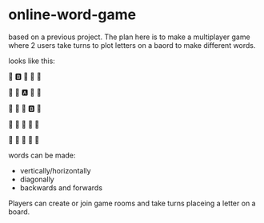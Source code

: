 ﻿# online-word-game

based on a previous project. The plan here is to make a multiplayer game where 2 users take turns to plot letters on a baord to make different words.

looks like this:

🔲  🅱️  🔲  🔲  🔲

🔲  🔲  🅰️  🔲  🔲

🔲  🔲  🔲  🅱️  🔲

🔲  🔲  🔲  🔲  🔲  

🔲  🔲  🔲  🔲  🔲

words can be made:
- vertically/horizontally
- diagonally
- backwards and forwards

Players can create or join game rooms and take turns placeing a letter on a board.
